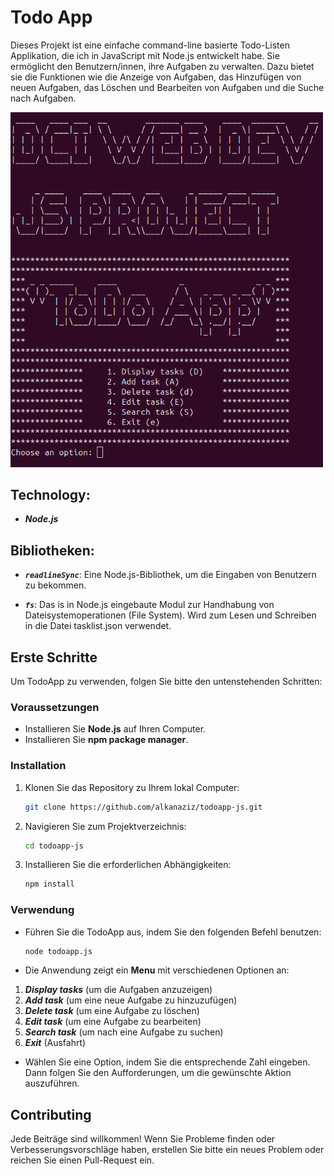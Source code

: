 # Todo App

Dieses Projekt ist eine einfache command-line basierte Todo-Listen Applikation, die ich in JavaScript mit Node.js entwickelt habe. Sie ermöglicht den Benutzern/innen, ihre Aufgaben zu verwalten. Dazu bietet sie die Funktionen wie die Anzeige von Aufgaben, das Hinzufügen von neuen Aufgaben, das Löschen und Bearbeiten von Aufgaben und die Suche nach Aufgaben.

<img src="./wellcome-page.png" alt="Wellcome Page Photo" width="500px">

## Technology:

- ***Node.js***

## Bibliotheken:

- ***`readlineSync`***: Eine Node.js-Bibliothek, um die Eingaben von Benutzern zu bekommen.

- ***`fs`***: Das is in Node.js eingebaute Modul zur Handhabung von Dateisystemoperationen (File System). Wird zum Lesen und Schreiben in die Datei tasklist.json verwendet.

## Erste Schritte

Um TodoApp zu verwenden, folgen Sie bitte den untenstehenden Schritten:

### Voraussetzungen

- Installieren Sie **Node.js** auf Ihren Computer.
- Installieren Sie **npm package manager**.

### Installation

1. Klonen Sie das Repository zu Ihrem lokal Computer:

    ```bash
    git clone https://github.com/alkanaziz/todoapp-js.git
    ```

2. Navigieren Sie zum Projektverzeichnis:

    ```bash
    cd todoapp-js
    ```

3. Installieren Sie die erforderlichen Abhängigkeiten:

    ```bash
    npm install
    ```

###  Verwendung
- Führen Sie die TodoApp aus, indem Sie den folgenden Befehl benutzen:

    ```bash
    node todoapp.js
    ```

- Die Anwendung zeigt ein **Menu** mit verschiedenen Optionen an:

1. ***Display tasks*** (um die Aufgaben anzuzeigen)
2. ***Add task*** (um eine neue Aufgabe zu hinzuzufügen)
3. ***Delete task*** (um eine Aufgabe zu löschen)
4. ***Edit task*** (um eine Aufgabe zu bearbeiten)
5. ***Search task*** (um nach eine Aufgabe zu suchen)
6. ***Exit*** (Ausfahrt)

- Wählen Sie eine Option, indem Sie die entsprechende Zahl eingeben. Dann folgen Sie den Aufforderungen, um die gewünschte Aktion auszuführen.

## Contributing

Jede Beiträge sind willkommen! Wenn Sie Probleme finden oder Verbesserungsvorschläge haben, erstellen Sie bitte ein neues Problem oder reichen Sie einen Pull-Request ein.